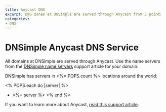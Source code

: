 ```yaml
---
title: Anycast DNS
excerpt: DNS zones at DNSimple are served through Anycast from 5 points of presence.
categories:
- DNS
---
```


# DNSimple Anycast DNS Service

All domains at DNSimple are served through Anycast. Use the name servers from the [DNSimple name servers](/articles/dnsimple-nameservers) support article for your domain.

DNSimple has servers in <%= POPS.count %> locations around the world:

<% POPS.each do |server| %>
* <%= server %>
<% end %>

If you want to learn more about Anycast, [read this support article](/articles/why-anycast-dns).
